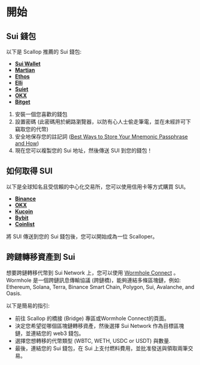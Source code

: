 # 開始

## Sui 錢包

以下是 Scallop 推薦的 Sui 錢包:

* [**Sui Wallet**](https://github.com/MystenLabs/mysten-app-docs/blob/main/mysten-sui-wallet.md)
* [**Martian**](https://martianwallet.xyz/)
* [**Ethos**](https://twitter.com/EthosWalletXYZ)
* [**Elli**](https://elliwallet.com/)
* [**Suiet**](https://suiet.app/)
* [**OKX**](https://www.okx.com/hk/web3)
* [**Bitget** ](https://web3.bitget.com/)

1. 安裝一個您喜歡的錢包
2. 設置密碼 (此密碼用於網路瀏覽器，以防有心人士偷走筆電，並在未經許可下竊取您的代幣)
3. 安全地保存您的註記詞  ([Best Ways to Store Your Mnemonic Passphrase and How](https://cryptoadventure.com/best-ways-to-store-your-mnemonic-passphrase-and-how/))
4. 現在您可以複製您的 Sui 地址，然後傳送 SUI 到您的錢包！&#x20;

## 如何取得 SUI

以下是全球知名且受信賴的中心化交易所，您可以使用信用卡等方式購買 SUI。

* [**Binance**](https://www.binance.com/)
* [**OKX**](https://www.okx.com/)
* [**Kucoin**](https://www.kucoin.com/)
* [**Bybit**](https://www.bybit.com/)
* [**Coinlist**](https://coinlist.co/)

將 SUI 傳送到您的 Sui 錢包後，您可以開始成為一位 Scalloper。

## 跨鏈轉移資產到 Sui

想要跨鏈轉移代幣到 Sui Network 上，您可以使用 [Wormhole Connect](https://app.scallop.io/bridge) 。Wormhole 是一個跨鏈訊息傳輸協議 (跨鏈橋)，能夠連結多條區塊鏈，例如:  Ethereum, Solana, Terra, Binance Smart Chain, Polygon, Sui, Avalanche, and Oasis.

以下是簡易的指引:

* 前往 Scallop 的橋接 (Bridge) 專區或Wormhole Connect的頁面。
* 決定您希望從哪個區塊鏈轉移資產，然後選擇 Sui Network 作為目標區塊鏈，並連結您的 web3 錢包。
* 選擇您想轉移的代幣類型 (WBTC, WETH, USDC or USDT) 與數量.
* 最後，連結您的 Sui 錢包，在 Sui 上支付燃料費用，並批准發送與領取兩筆交易。
